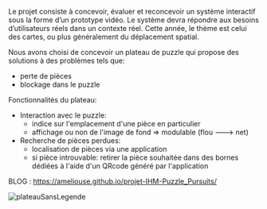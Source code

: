 Le projet consiste à concevoir, évaluer et reconcevoir un système interactif sous la forme d’un prototype vidéo. Le système devra répondre aux besoins d’utilisateurs réels dans un contexte réel. Cette année, le thème est celui des cartes, ou plus généralement du déplacement spatial.

Nous avons choisi de concevoir un plateau de puzzle qui propose des solutions à des problèmes tels que:
- perte de pièces
- blockage dans le puzzle

Fonctionnalités du plateau:
- Interaction avec le puzzle:
  - indice sur l'emplacement d'une pièce en particulier
  - affichage ou non de l'image de fond => modulable (flou ---> net)
- Recherche de pièces perdues:
  - localisation de pièces via une application
  - si pièce introuvable: retirer la pièce souhaitée dans des bornes dédiées à l'aide d'un QRcode généré par l'application

BLOG : https://ameliouse.github.io/projet-IHM-Puzzle_Pursuits/

![plateauSansLegende](https://user-images.githubusercontent.com/63614882/227000783-2b28ee66-b126-4c0f-97b8-b32681e165af.png)
